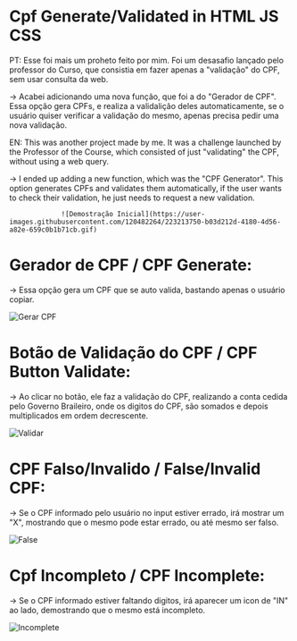 # Cpf Generate/Validated in HTML JS CSS
 
PT: Esse foi mais um proheto feito por mim. Foi um desasafio lançado pelo professor do Curso, que consistia em fazer apenas a "validação" do CPF, sem usar consulta da web.

->    Acabei adicionando uma nova função, que foi a do "Gerador de CPF". Essa opção gera CPFs, e realiza a validalição deles automaticamente, se o usuário quiser verificar a validação do mesmo, apenas precisa pedir uma nova validação. 

EN: This was another project made by me. It was a challenge launched by the Professor of the Course, which consisted of just "validating" the CPF, without using a web query.

->    I ended up adding a new function, which was the "CPF Generator". This option generates CPFs and validates them automatically, if the user wants to check their validation, he just needs to request a new validation.

                 ![Demostração Inicial](https://user-images.githubusercontent.com/120482264/223213750-b03d212d-4180-4d56-a82e-659c0b1b71cb.gif)

# Gerador de CPF / CPF Generate: 

->    Essa opção gera um CPF que se auto valida, bastando apenas o usuário copiar.

![Gerar CPF](https://user-images.githubusercontent.com/120482264/223213817-a3a0b0f2-0e6d-49d1-b014-a07bb9037840.gif)

# Botão de Validação do CPF / CPF Button Validate: 

->    Ao clicar no botão, ele faz a validação do CPF, realizando a conta cedida pelo Governo Braileiro, onde os digitos do CPF, são somados e depois multiplicados em ordem decrescente.

![Validar](https://user-images.githubusercontent.com/120482264/223213963-fb320863-e1cb-457c-bc02-e29309b32b56.gif)

# CPF Falso/Invalido / False/Invalid CPF:

->    Se o CPF informado pelo usuário no input estiver errado, irá mostrar um "X", mostrando que o mesmo pode estar errado, ou até mesmo ser falso.

![False](https://user-images.githubusercontent.com/120482264/223213899-ca428421-c841-4af2-b7f4-affedc2a7b47.gif)

# Cpf Incompleto / CPF Incomplete: 

->    Se o CPF informado estiver faltando digitos, irá aparecer um icon de "IN" ao lado, demostrando que o mesmo está incompleto. 

![Incomplete](https://user-images.githubusercontent.com/120482264/223214002-05f6906c-44b5-499b-b4a1-e1d6fff7e7bf.gif)
